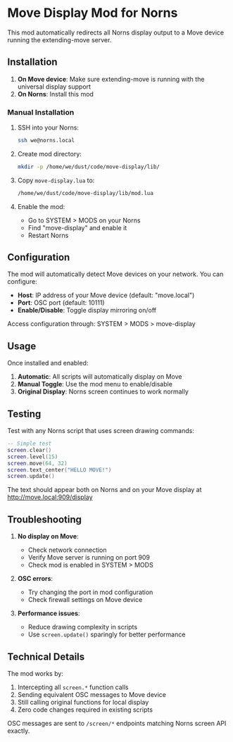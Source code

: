 # Move Display Mod for Norns

This mod automatically redirects all Norns display output to a Move device running the extending-move server.

## Installation

1. **On Move device**: Make sure extending-move is running with the universal display support
2. **On Norns**: Install this mod

### Manual Installation

1. SSH into your Norns:
   ```bash
   ssh we@norns.local
   ```

2. Create mod directory:
   ```bash
   mkdir -p /home/we/dust/code/move-display/lib/
   ```

3. Copy `move-display.lua` to:
   ```bash
   /home/we/dust/code/move-display/lib/mod.lua
   ```

4. Enable the mod:
   - Go to SYSTEM > MODS on your Norns
   - Find "move-display" and enable it
   - Restart Norns

## Configuration

The mod will automatically detect Move devices on your network. You can configure:

- **Host**: IP address of your Move device (default: "move.local")
- **Port**: OSC port (default: 10111)
- **Enable/Disable**: Toggle display mirroring on/off

Access configuration through: SYSTEM > MODS > move-display

## Usage

Once installed and enabled:

1. **Automatic**: All scripts will automatically display on Move
2. **Manual Toggle**: Use the mod menu to enable/disable
3. **Original Display**: Norns screen continues to work normally

## Testing

Test with any Norns script that uses screen drawing commands:

```lua
-- Simple test
screen.clear()
screen.level(15)
screen.move(64, 32)
screen.text_center("HELLO MOVE!")
screen.update()
```

The text should appear both on Norns and on your Move display at http://move.local:909/display

## Troubleshooting

1. **No display on Move**: 
   - Check network connection
   - Verify Move server is running on port 909
   - Check mod is enabled in SYSTEM > MODS

2. **OSC errors**:
   - Try changing the port in mod configuration
   - Check firewall settings on Move device

3. **Performance issues**:
   - Reduce drawing complexity in scripts
   - Use `screen.update()` sparingly for better performance

## Technical Details

The mod works by:
1. Intercepting all `screen.*` function calls
2. Sending equivalent OSC messages to Move device  
3. Still calling original functions for local display
4. Zero code changes required in existing scripts

OSC messages are sent to `/screen/*` endpoints matching Norns screen API exactly.